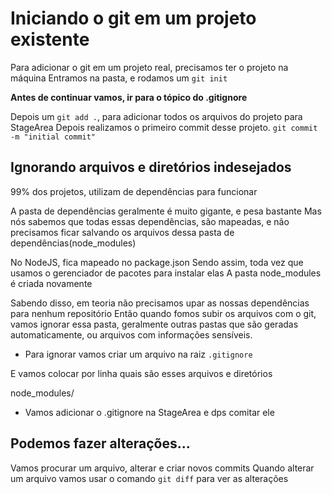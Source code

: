 # Iniciando o git em um projeto existente

Para adicionar o git em um projeto real, precisamos ter o projeto na máquina
Entramos na pasta, e rodamos um `git init`

**Antes de continuar vamos, ir para o tópico do .gitignore**

Depois um `git add .`, para adicionar todos os arquivos do projeto para StageArea
Depois realizamos o primeiro commit desse projeto. `git commit -m "initial commit"`

## Ignorando arquivos e diretórios indesejados

99% dos projetos, utilizam de dependências para funcionar

A pasta de dependências geralmente é muito gigante, e pesa bastante
Mas nós sabemos que todas essas dependências, são mapeadas, e não precisamos ficar salvando
os arquivos dessa pasta de dependências(node_modules)

No NodeJS, fica mapeado no package.json
Sendo assim, toda vez que usamos o gerenciador de pacotes para instalar elas
A pasta node_modules é criada novamente

Sabendo disso, em teoria não precisamos upar as nossas dependências para nenhum repositório
Então quando fomos subir os arquivos com o git, vamos ignorar essa pasta, geralmente
outras pastas que são geradas automaticamente, ou arquivos com informações sensíveis.

- Para ignorar vamos criar um arquivo na raiz
  `.gitignore`

E vamos colocar por linha quais são esses arquivos e diretórios

node_modules/

- Vamos adicionar o .gitignore na StageArea e dps comitar ele

## Podemos fazer alterações...

Vamos procurar um arquivo, alterar e criar novos commits
Quando alterar um arquivo vamos usar o comando `git diff` para ver as alterações
